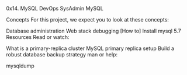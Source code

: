 0x14. MySQL
DevOps
SysAdmin
MySQL

Concepts
For this project, we expect you to look at these concepts:

Database administration
Web stack debugging
[How to] Install mysql 5.7
Resources
Read or watch:

What is a primary-replica cluster
MySQL primary replica setup
Build a robust database backup strategy
man or help:

mysqldump
